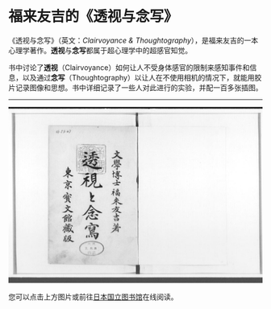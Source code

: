 # 福来友吉的《透视与念写》

《透视与念写》（英文：*Clairvoyance & Thoughtography*），是福来友吉的一本心理学著作。**透视**与**念写**都属于超心理学中的超感官知觉。

书中讨论了**透视**（Clairvoyance）如何让人不受身体感官的限制来感知事件和信息，以及通过**念写**（Thoughtography）以让人在不使用相机的情况下，就能用胶片记录图像和思想。书中详细记录了一些人对此进行的实验，并配一百多张插图。

---

[![透視と念写](./images/digidepo_951182_0002.jpg)](https://dl.ndl.go.jp/pid/951182/1/1)

您可以点击上方图片或前往[日本国立图书馆](https://dl.ndl.go.jp/pid/951182/1/1)在线阅读。
